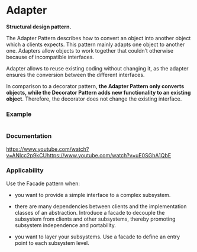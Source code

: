 # Adapter

**Structural design pattern.**

The Adapter Pattern describes how to convert an object into another object which a clients expects. This pattern mainly adapts one object to another one. Adapters allow objects to work together that couldn’t otherwise because of incompatible interfaces.

Adapter allows to reuse existing coding without changing it, as the adapter ensures the conversion between the different interfaces.

In comparison to a decorator pattern, **the Adapter Pattern only converts objects, while the Decorator Pattern adds new functionality to an existing object**. Therefore, the decorator does not change the existing interface.


### Example

``` Java

```
### Documentation

https://www.youtube.com/watch?v=ANlcc2p9kCUhttps://www.youtube.com/watch?v=uE0SGhA1QbE

### Applicability

Use the Facade pattern when:

* you want to provide a simple interface to a complex subsystem. 

* there are many dependencies between clients and the implementation classes of an abstraction. Introduce a facade to decouple the subsystem from clients and other subsystems, thereby promoting subsystem independence and portability.

* you want to layer your subsystems. Use a facade to define an entry point to each subsystem level.

